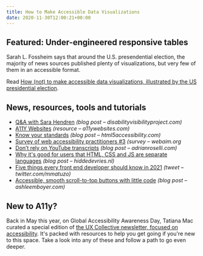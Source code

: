 ```yaml
---
title: How to Make Accessible Data Visualizations
date: 2020-11-30T12:00:21+00:00
---
```


## Featured: Under-engineered responsive tables

Sarah L. Fossheim says that around the U.S. presendential election, the majority of news sources published plenty of visualizations, but very few of them in an accessible format.

Read [How (not) to make accessible data visualizations, illustrated by the US presidential election](https://fossheim.io/writing/posts/accessible-dataviz-us-elections/).

## News, resources, tools and tutorials

- [Q&A with Sara Hendren](https://disabilityvisibilityproject.com/2020/08/03/qa-with-sara-hendren/) *(blog post – disabilityvisibilityproject.com)*
- [A11Y Websites](https://www.a11ywebsites.com) *(resource – a11ywebsites.com)*
- [Know your standards](https://html5accessibility.com/stuff/2020/11/24/know-your-standards/) *(blog post – html5accessibility.com)*
- [Survey of web accessibility practitioners #3](https://webaim.org/projects/practitionersurvey3/) *(survey – webaim.org*
- [Don’t rely on YouTube transcripts](https://adrianroselli.com/2020/11/dont-rely-on-youtube-transcripts.html) *(blog post – adrianroselli.com)*
- [Why it's good for users that HTML, CSS and JS are separate languages](https://hiddedevries.nl/en/blog/2020-11-25-why-its-good-for-users-that-html-css-and-js-are-separate-languages) *(blog post – hiddedevries.nl)*
- [Five things every front end developer should know in 2021](https://twitter.com/mmatuzo/status/1330778441554288647) *(tweet – twitter.com/mmatuzo)*
- [Accessible, smooth scroll-to-top buttons with little code](https://ashleemboyer.com/accessible-smooth-scroll-to-top-buttons-with-little-code) *(blog post – ashleemboyer.com)*

## New to A11y?

Back in May this year, on Global Accessibility Awareness Day, Tatiana Mac curated a special edition of [the UX Collective newsletter, focused on accessibility](https://mailchi.mp/uxdesign/tatiana-mac-global-accessibility-day). It's packed with resources to help you get going if you're new to this space. Take a look into any of these and follow a path to go even deeper.
